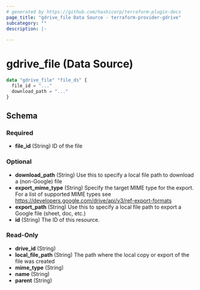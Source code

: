 ```yaml
---
# generated by https://github.com/hashicorp/terraform-plugin-docs
page_title: "gdrive_file Data Source - terraform-provider-gdrive"
subcategory: ""
description: |-
  
---
```


# gdrive_file (Data Source)

```terraform
data "gdrive_file" "file_ds" {
  file_id = "..."
  download_path = "..."
}
```

<!-- schema generated by tfplugindocs -->
## Schema

### Required

- **file_id** (String) ID of the file

### Optional

- **download_path** (String) Use this to specify a local file path to download a (non-Google) file
- **export_mime_type** (String) Specify the target MIME type for the export.
For a list of supported MIME types see https://developers.google.com/drive/api/v3/ref-export-formats
- **export_path** (String) Use this to specify a local file path to export a Google file (sheet, doc, etc.)
- **id** (String) The ID of this resource.

### Read-Only

- **drive_id** (String)
- **local_file_path** (String) The path where the local copy or export of the file was created
- **mime_type** (String)
- **name** (String)
- **parent** (String)


